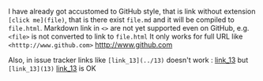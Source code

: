 



I have already got accustomed to GitHub style, that is link without extension `[click me](file)`,
that is there exist `file.md` and it will be compiled to `file.html`.
Markdown link in `<>` are not yet supported even on GitHub, e.g. `<file>` is not converted to link to `file.html`
It only works for full URL like `<htttp://www.github.com>` <htttp://www.github.com>

Also, in issue tracker links like `[link_13](../13)` doesn't work : [link_13](../13)
but `[link_13](13)` [link_13](13) is OK